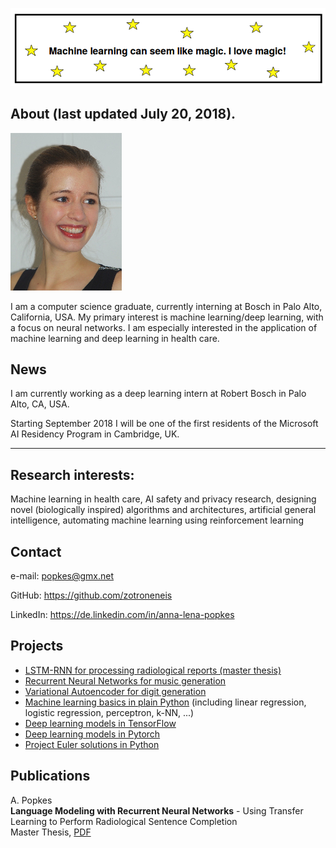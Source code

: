 ![](ml_magic.png)

## About (last updated July 20, 2018).

![](small_pic.png)

I am a computer science graduate, currently interning at Bosch in Palo Alto, California, USA. My primary interest is machine learning/deep learning, with a focus on neural networks. I am especially interested in the application of machine learning and deep learning in health care.


## News

I am currently working as a deep learning intern at Robert Bosch in Palo Alto, CA, USA. 

Starting September 2018 I will be one of the first residents of the Microsoft AI Residency Program in Cambridge, UK.
* * *


## Research interests:
Machine learning in health care, AI safety and privacy research, designing novel (biologically inspired) algorithms and architectures, artificial general intelligence, automating machine learning using reinforcement learning


## [](#header-1)Contact

e-mail: popkes@gmx.net   
   
GitHub: https://github.com/zotroneneis   
   
LinkedIn: https://de.linkedin.com/in/anna-lena-popkes   

## [](#header-2)Projects

- [LSTM-RNN for processing radiological reports (master thesis)](https://github.com/zotroneneis/lstmLanguageModel)
- [Recurrent Neural Networks for music generation](https://github.com/zotroneneis/deep-music)
- [Variational Autoencoder for digit generation](https://github.com/zotroneneis/tensorflow_deep_learning_models/blob/master/improved_variational_autoencoder.ipynb)
- [Machine learning basics in plain Python](https://github.com/zotroneneis/ML_basics) (including linear regression, logistic regression, perceptron, k-NN, ...)
- [Deep learning models in TensorFlow](https://github.com/zotroneneis/tensorflow_deep_learning_models)
- [Deep learning models in Pytorch](https://github.com/zotroneneis/pytorch_deep_learning_models)
- [Project Euler solutions in Python](https://github.com/zotroneneis/ProjectEuler)



## Publications

A. Popkes  
__Language Modeling with Recurrent Neural Networks__ - Using Transfer Learning to Perform Radiological Sentence Completion  
Master Thesis, [PDF](https://github.com/zotroneneis/lstmLanguageModel/blob/master/reports/master_thesis_APopkes.pdf)  


